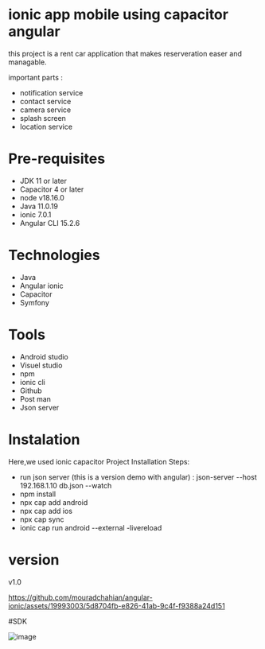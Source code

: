 # ionic app mobile using capacitor angular
this project is a rent car application that makes reserveration easer and managable.

important parts : 
- notification service
- contact service
- camera service
- splash screen 
- location service

# Pre-requisites
- JDK 11 or later
- Capacitor 4 or later
- node v18.16.0
- Java 11.0.19
- ionic 7.0.1
- Angular CLI 15.2.6

# Technologies 
- Java
- Angular ionic
- Capacitor
- Symfony

# Tools
- Android studio
- Visuel studio
- npm 
- ionic cli
- Github
- Post man
- Json server

# Instalation 
Here,we used ionic capacitor
Project Installation Steps:
- run json server (this is a version demo with angular) : json-server --host 192.168.1.10 db.json --watch
- npm install
- npx cap add android
- npx cap add ios
- npx cap sync
- ionic cap run android --external -livereload

# version 
 v1.0


https://github.com/mouradchahian/angular-ionic/assets/19993003/5d8704fb-e826-41ab-9c4f-f9388a24d151

#SDK 

![image](https://github.com/mouradchahian/angular-ionic/assets/19993003/d89f8b11-5fbe-4e77-85f7-1e23afc84870)


